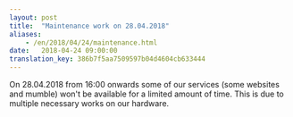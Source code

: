 ```yaml
---
layout: post
title:  "Maintenance work on 28.04.2018"
aliases:
    - /en/2018/04/24/maintenance.html
date:   2018-04-24 09:00:00
translation_key: 386b7f5aa7509597b04d4604cb633444
---
```


On 28.04.2018 from 16:00 onwards some of our services (some websites and mumble) won't be available for a limited amount of time. This is due to multiple necessary works on our hardware.
